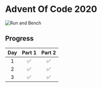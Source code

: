 # Advent Of Code 2020

![Run and Bench](https://github.com/fdschonborn/aoc2020/workflows/Run%20and%20Bench/badge.svg)

## Progress

| Day | Part 1 | Part 2 |
|:---:|:------:|:------:|
| 1   | ✅    | ✅    |
| 2   | ✅    | ✅    |
| 3   | ✅    | ✅    |
